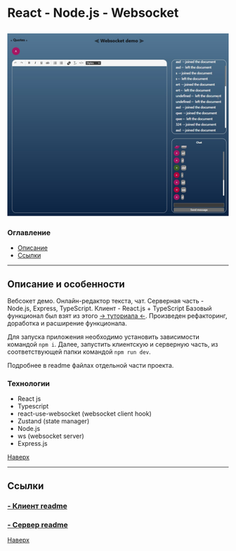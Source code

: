 # <a id="top" />React - Node.js - Websocket
![preview](README_static/preview.jpg)
---

### Оглавление

- [Описание](#description)
- [Ссылки](#references)

---

## <a id="description" />Описание и особенности
  Вебсокет демо. Онлайн-редактор текста, чат. Серверная часть - Node.js, Express, TypeScript. Клиент - React.js + TypeScript
  Базовый функционал был взят из этого [→ туториала ←](https://blog.logrocket.com/websocket-tutorial-real-time-node-react/). Произведен рефакторинг, доработка и расширение функционала.

  Для запуска приложения необходимо установить зависимости командой ``npm i``. Далее, запустить клиентскую и серверную часть, из соответствующей папки командой ``npm run dev``.

  Подробнее в readme файлах отдельной части проекта.
### Технологии

- React js
- Typescript
- react-use-websocket (websocket client hook)
- Zustand (state manager)
- Node.js
- ws (websocket server)
- Express.js

[Наверх](#top)

---

## <a id="references" />Ссылки

### [- Клиент readme](./client/README.md)


### [- Сервер readme](./server/README.md)


[Наверх](#top)
